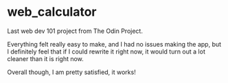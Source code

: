 # web_calculator

Last web dev 101 project from The Odin Project. 

Everything felt really easy to make, and I had no issues making the app, but I definitely feel that if I could rewrite it right now, it would turn out a lot cleaner than it is right now. 

Overall though, I am pretty satisfied, it works!